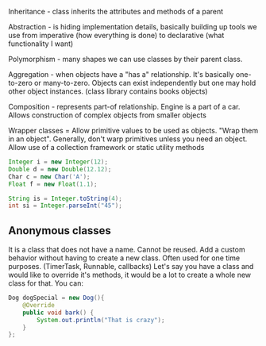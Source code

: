 Inheritance - class inherits the attributes and methods of a parent 

Abstraction - is hiding implementation details, basically  building up tools we use from imperative (how everything is done) to declarative (what functionality I want)

Polymorphism - many shapes we can use classes by their parent class.

Aggregation - when objects have a "has a" relationship. It's basically one-to-zero or many-to-zero. Objects can exist independently but one may hold other object instances. (class library contains books objects)

Composition - represents part-of relationship. Engine is a part of a   car. Allows construction of complex objects from smaller objects

Wrapper classes = Allow primitive values to be used as objects. "Wrap them in an object". Generally, don't warp primitives unless you need an object. Allow use of a collection framework or static utility methods

```java
Integer i = new Integer(12);
Double d = new Double(12.12);
Char c = new Char('A');
Float f = new Float(1.1);

String is = Integer.toString(4);
int si = Integer.parseInt("45");
```

## Anonymous classes

It is a class that does not have a name. Cannot be reused. Add a custom behavior without having to create a new class. Often used for one time purposes. (TimerTask, Runnable, callbacks) Let's say you have a class and would like to override it's methods, it would be a lot to create a whole new class for that. You can: 

```java
Dog dogSpecial = new Dog(){
    @Override
    public void bark() {
        System.out.println("That is crazy");
    }
};
```


